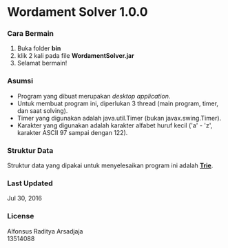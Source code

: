 # Wordament Solver 1.0.0

### Cara Bermain
1. Buka folder __bin__
2. klik 2 kali pada file __WordamentSolver.jar__
3. Selamat bermain!

### Asumsi
* Program yang dibuat merupakan *desktop application*.
* Untuk membuat program ini, diperlukan 3 thread (main program, timer, dan saat solving).
* Timer yang digunakan adalah java.util.Timer (bukan javax.swing.Timer).
* Karakter yang digunakan adalah karakter alfabet huruf kecil ('a' - 'z', karakter ASCII 97 sampai dengan 122).

### Struktur Data
Struktur data yang dipakai untuk menyelesaikan program ini adalah [__Trie__](https://en.wikipedia.org/wiki/Trie).

### Last Updated
Jul 30, 2016

### License

Alfonsus Raditya Arsadjaja  
13514088

